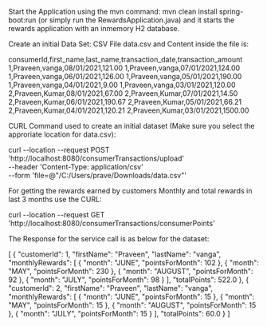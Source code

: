 Start the Application using the mvn command: mvn clean install spring-boot:run (or simply run the RewardsApplication.java) and it starts the rewards application with an inmemory H2 database.

Create an initial Data Set: CSV File data.csv and Content inside the file is:

consumerId,first_name,last_name,transaction_date,transaction_amount
1,Praveen,vanga,08/01/2021,121.00
1,Praveen,vanga,07/01/2021,124.00
1,Praveen,vanga,06/01/2021,126.00
1,Praveen,vanga,05/01/2021,190.00
1,Praveen,vanga,04/01/2021,9.00
1,Praveen,vanga,03/01/2021,120.00
2,Praveen,Kumar,08/01/2021,67.00
2,Praveen,Kumar,07/01/2021,14.50
2,Praveen,Kumar,06/01/2021,190.67
2,Praveen,Kumar,05/01/2021,66.21
2,Praveen,Kumar,04/01/2021,120.21
2,Praveen,Kumar,03/01/2021,1500.00

CURL Command used to create an initial dataset (Make sure you select the approriate location for data.csv):

curl --location --request POST 'http://localhost:8080/consumerTransactions/upload' \
--header 'Content-Type: application/csv' \
--form 'file=@"/C:/Users/prave/Downloads/data.csv"'

For getting the rewards earned by customers Monthly and total rewards in last 3 months use the CURL:

curl --location --request GET 'http://localhost:8080/consumerTransactions/consumerPoints'

The Response for the service call is as below for the dataset:

[
    {
        "customerId": 1,
        "firstName": "Praveen",
        "lastName": "vanga",
        "monthlyRewards": [
            {
                "month": "JUNE",
                "pointsForMonth": 102
            },
            {
                "month": "MAY",
                "pointsForMonth": 230
            },
            {
                "month": "AUGUST",
                "pointsForMonth": 92
            },
            {
                "month": "JULY",
                "pointsForMonth": 98
            }
        ],
        "totalPoints": 522.0
    },
    {
        "customerId": 2,
        "firstName": "Praveen",
        "lastName": "vanga",
        "monthlyRewards": [
            {
                "month": "JUNE",
                "pointsForMonth": 15
            },
            {
                "month": "MAY",
                "pointsForMonth": 15
            },
            {
                "month": "AUGUST",
                "pointsForMonth": 15
            },
            {
                "month": "JULY",
                "pointsForMonth": 15
            }
        ],
        "totalPoints": 60.0
    }
]






